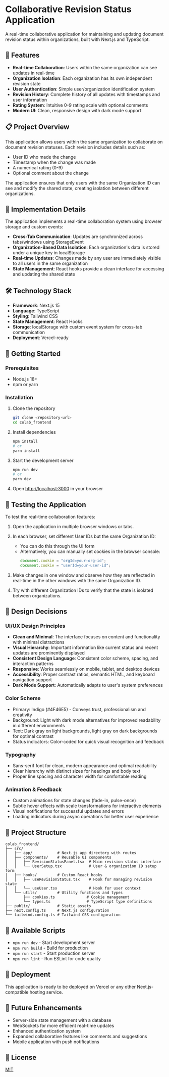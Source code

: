 # Collaborative Revision Status Application

A real-time collaborative application for maintaining and updating document revision status within organizations, built with Next.js and TypeScript.

## 🚀 Features

- **Real-time Collaboration**: Users within the same organization can see updates in real-time
- **Organization Isolation**: Each organization has its own independent revision state
- **User Authentication**: Simple user/organization identification system
- **Revision History**: Complete history of all updates with timestamps and user information
- **Rating System**: Intuitive 0-9 rating scale with optional comments
- **Modern UI**: Clean, responsive design with dark mode support

## 📋 Project Overview

This application allows users within the same organization to collaborate on document revision statuses. Each revision includes details such as:

- User ID who made the change
- Timestamp when the change was made
- A numerical rating (0-9)
- Optional comment about the change

The application ensures that only users with the same Organization ID can see and modify the shared state, creating isolation between different organizations.

## 📱 Implementation Details

The application implements a real-time collaboration system using browser storage and custom events:

- **Cross-Tab Communication**: Updates are synchronized across tabs/windows using StorageEvent
- **Organization-Based Data Isolation**: Each organization's data is stored under a unique key in localStorage
- **Real-time Updates**: Changes made by any user are immediately visible to all users in the same organization
- **State Management**: React hooks provide a clean interface for accessing and updating the shared state

## 🛠️ Technology Stack

- **Framework**: Next.js 15
- **Language**: TypeScript
- **Styling**: Tailwind CSS
- **State Management**: React Hooks
- **Storage**: localStorage with custom event system for cross-tab communication
- **Deployment**: Vercel-ready

## 🏁 Getting Started

### Prerequisites

- Node.js 18+ 
- npm or yarn

### Installation

1. Clone the repository
   ```bash
   git clone <repository-url>
   cd colab_frontend
   ```

2. Install dependencies
   ```bash
   npm install
   # or
   yarn install
   ```

3. Start the development server
   ```bash
   npm run dev
   # or
   yarn dev
   ```

4. Open [http://localhost:3000](http://localhost:3000) in your browser

## 🧪 Testing the Application

To test the real-time collaboration features:

1. Open the application in multiple browser windows or tabs.

2. In each browser, set different User IDs but the same Organization ID:
   - You can do this through the UI form
   - Alternatively, you can manually set cookies in the browser console:
     ```javascript
     document.cookie = "orgId=your-org-id";
     document.cookie = "userId=your-user-id";
     ```

3. Make changes in one window and observe how they are reflected in real-time in the other windows with the same Organization ID.

4. Try with different Organization IDs to verify that the state is isolated between organizations.

## 🎨 Design Decisions

### UI/UX Design Principles

- **Clean and Minimal**: The interface focuses on content and functionality with minimal distractions
- **Visual Hierarchy**: Important information like current status and recent updates are prominently displayed
- **Consistent Design Language**: Consistent color scheme, spacing, and interaction patterns
- **Responsive**: Works seamlessly on mobile, tablet, and desktop devices
- **Accessibility**: Proper contrast ratios, semantic HTML, and keyboard navigation support
- **Dark Mode Support**: Automatically adapts to user's system preferences

### Color Scheme

- Primary: Indigo (#4F46E5) - Conveys trust, professionalism and creativity
- Background: Light with dark mode alternatives for improved readability in different environments
- Text: Dark gray on light backgrounds, light gray on dark backgrounds for optimal contrast
- Status indicators: Color-coded for quick visual recognition and feedback

### Typography

- Sans-serif font for clean, modern appearance and optimal readability
- Clear hierarchy with distinct sizes for headings and body text
- Proper line spacing and character width for comfortable reading

### Animation & Feedback

- Custom animations for state changes (fade-in, pulse-once)
- Subtle hover effects with scale transformations for interactive elements
- Visual notifications for successful updates and errors
- Loading indicators during async operations for better user experience

## 📁 Project Structure

```
colab_frontend/
├── src/
│   ├── app/           # Next.js app directory with routes
│   ├── components/    # Reusable UI components
│   │   ├── RevisionStatusPanel.tsx  # Main revision status interface
│   │   └── UserSetup.tsx            # User & organization ID setup form
│   ├── hooks/         # Custom React hooks
│   │   ├── useRevisionStatus.tsx    # Hook for managing revision state
│   │   └── useUser.tsx              # Hook for user context
│   └── utils/         # Utility functions and types
│       ├── cookies.ts              # Cookie management
│       └── types.ts                # TypeScript type definitions
├── public/            # Static assets
├── next.config.ts     # Next.js configuration
└── tailwind.config.ts # Tailwind CSS configuration
```

## 🔧 Available Scripts

- `npm run dev` - Start development server
- `npm run build` - Build for production
- `npm run start` - Start production server
- `npm run lint` - Run ESLint for code quality

## 🚀 Deployment

This application is ready to be deployed on Vercel or any other Next.js-compatible hosting service.

## 🧩 Future Enhancements

- Server-side state management with a database
- WebSockets for more efficient real-time updates
- Enhanced authentication system
- Expanded collaborative features like comments and suggestions
- Mobile application with push notifications

## 📄 License

[MIT](LICENSE)